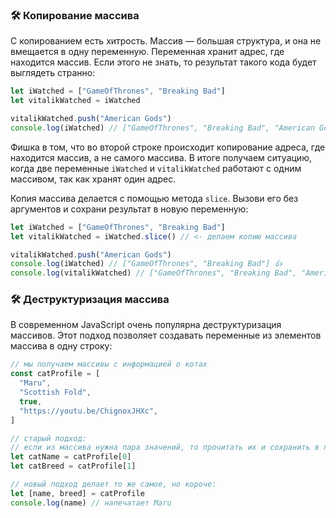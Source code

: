 
### 🛠 Копирование массива

С копированием есть хитрость. Массив — большая структура, и она не вмещается в одну переменную. Переменная хранит адрес, где находится массив. Если этого не знать, то результат такого кода будет выглядеть странно:

```js
let iWatched = ["GameOfThrones", "Breaking Bad"]
let vitalikWatched = iWatched

vitalikWatched.push("American Gods")
console.log(iWatched) // ["GameOfThrones", "Breaking Bad", "American Gods"] 🤷‍♂️
```

Фишка в том, что во второй строке происходит копирование адреса, где находится массив, а не самого массива. В итоге получаем ситуацию, когда две переменные `iWatched` и `vitalikWatched` работают с одним массивом, так как хранят один адрес.

Копия массива делается с помощью метода `slice`. Вызови его без аргументов и сохрани результат в новую переменную:

```js
let iWatched = ["GameOfThrones", "Breaking Bad"]
let vitalikWatched = iWatched.slice() // <- делаем копию массива

vitalikWatched.push("American Gods")
console.log(iWatched) // ["GameOfThrones", "Breaking Bad"] 👍
console.log(vitalikWatched) // ["GameOfThrones", "Breaking Bad", "American Gods"] 💪
```

### 🛠 Деструктуризация массива

В современном JavaScript очень популярна деструктуризация массивов. Этот подход позволяет создавать переменные из элементов массива в одну строку:

```js
// мы получаем массивы с информацией о котах
const catProfile = [
  "Maru",
  "Scottish Fold",
  true,
  "https://youtu.be/ChignoxJHXc",
]

// старый подход:
// если из массива нужна пара значений, то прочитать их и сохранить в перменную
let catName = catProfile[0]
let catBreed = catProfile[1]

// новый подход делает то же самое, но короче:
let [name, breed] = catProfile
console.log(name) // напечатает Maru
```
